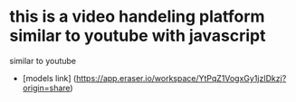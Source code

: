 # this is a video handeling platform similar to youtube with javascript
 similar to youtube 

 - [models link] (https://app.eraser.io/workspace/YtPqZ1VogxGy1jzIDkzj?origin=share)